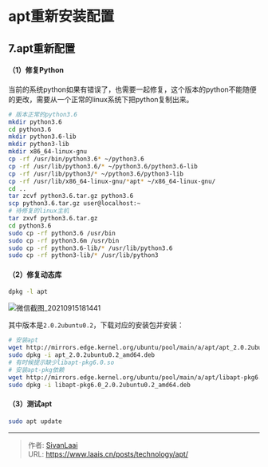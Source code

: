 # apt重新安装配置

## 7.apt重新配置
#### （1）修复Python
当前的系统python如果有错误了，也需要一起修复，这个版本的python不能随便的更改，需要从一个正常的linux系统下把python复制出来。
```bash
# 版本正常的python3.6
mkdir python3.6
cd python3.6
mkdir python3.6-lib
mkdir python3-lib
mkdir x86_64-linux-gnu
cp -rf /usr/bin/python3.6* ~/python3.6
cp -rf /usr/lib/python3.6/* ~/python3.6/python3.6-lib
cp -rf /usr/lib/python3/* ~/python3.6/python3-lib
cp -rf /usr/lib/x86_64-linux-gnu/*apt* ~/x86_64-linux-gnu/
cd ..
tar zcvf python3.6.tar.gz python3.6
scp python3.6.tar.gz user@localhost:~
# 待修复的linux主机
tar zxvf python3.6.tar.gz
cd python3.6
sudo cp -rf python3.6 /usr/bin
sudo cp -rf python3.6m /usr/bin
sudo cp -rf python3.6-lib/* /usr/lib/python3.6
sudo cp -rf python3-lib/* /usr/lib/python3
```
#### （2）修复动态库
```bash
dpkg -l apt
```
![微信截图_20210915181441](https://cdn.jsdelivr.net/gh/SivanLaai/image-store-rep@master/wiki/微信截图_20210915181441.jaogs5xn7dk.png)

其中版本是```2.0.2ubuntu0.2```，下载对应的安装包并安装：

```bash
# 安装apt
wget http://mirrors.edge.kernel.org/ubuntu/pool/main/a/apt/apt_2.0.2ubuntu0.2_amd64.deb
sudo dpkg -i apt_2.0.2ubuntu0.2_amd64.deb
# 有时候提示缺少libapt-pkg6.0.so
# 安装apt-pkg依赖
wget http://mirrors.edge.kernel.org/ubuntu/pool/main/a/apt/libapt-pkg6.0_2.0.2ubuntu0.2_amd64.deb
sudo dpkg -i libapt-pkg6.0_2.0.2ubuntu0.2_amd64.deb
```

#### （3）测试apt
```bash
sudo apt update
```


---

> 作者: [SivanLaai](https://www.laais.cn)  
> URL: https://www.laais.cn/posts/technology/apt/  

